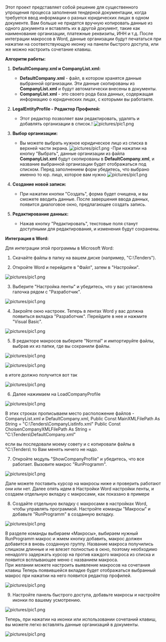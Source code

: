 Этот проект представляет собой решение для существенного упрощения процесса заполнения тендерной документации, когда требуется ввод информации о разных юридических лицах в одном документе. Вам больше не придется вручную копировать данные из одного документа и вставлять их в другой документ, такие как наименование организации, платежные реквизиты, ИНН и т.д. После интеграции макросов в Word, данные организации будут печататься при нажатии на соответствующую иконку на панели быстрого доступа, или же можно настроить сочетание клавиш.

**Алгоритм работы:**

1. **DefaultCompany.xml и CompanyList.xml:** 
   - **DefaultCompany.xml** - файл, в котором хранятся данные выбранной организации. Эти данные скопированы из **CompanyList.xml** и будут автоматически внесены в документы.
   - **CompanyList.xml** - это своего рода база данных, содержащая информацию о юридических лицах, с которыми вы работаете.

2. **LegalEntityProfile - Редактор Профилей:**
   - Этот редактор позволяет вам редактировать, удалять и добавлять организации в список.!
![pictures/pic1.png](https://github.com/mihan2007/FillDocument/blob/main/pictures/pic1.png)
3. **Выбор организации:**
   - Вы можете выбрать нужное юридическое лицо из списка в верхней части экрана.
   ![pictures/pic1.png](https://github.com/mihan2007/FillDocument/blob/main/pictures/pic2.png)
   -При нажатии на кнопку "Выбрать", данные организации из файла **CompanyList.xml** будут скопированы в **DefaultCompany.xml**, и название выбранной организации будет отображаться под списком. Перед заполнением форм убедитесь, что       выбрано именно то юр. лицо, которое вам нужно
![pictures/pic1.png](https://github.com/mihan2007/FillDocument/blob/main/pictures/pic3.png)
4. **Создание новой записи:**
   - При нажатии кнопки "Создать", форма будет очищена, и вы сможете вводить данные. После завершения ввода данных, появится диалоговое окно, предлагающее создать запись.

5. **Редактирование данных:**
   - Нажав кнопку "Редактировать", текстовые поля станут доступными для редактирования, и изменения будут сохранены.

**Интеграция в Word:**

Для интеграции этой программы в Microsoft Word:

1. Скачайте файлы в папку на вашем диске (например, "C:\Tenders\").

2. Откройте Word и перейдите в "Файл", затем в "Настройки".

![pictures/pic1.png](https://github.com/mihan2007/FillDocument/blob/main/pictures/pic5.png)

3. Выберите "Настройка ленты" и убедитесь, что у вас установлена галочка рядом с "Разработчик".

![pictures/pic1.png](https://github.com/mihan2007/FillDocument/blob/main/pictures/pic6.png)

4. Закройте окно настроек. Теперь в лентах Word у вас должна появиться вкладка "Разработчик". Перейдите в нее и нажмите "Visual Basic".

![pictures/pic1.png](https://github.com/mihan2007/FillDocument/blob/main/pictures/pic7.png)

5. В редакторе макросов выберите "Normal" и импортируйте файлы, выбрав их из папки, где вы сохранили файлы.

![pictures/pic1.png](https://github.com/mihan2007/FillDocument/blob/main/pictures/pic8.png)

![pictures/pic1.png](https://github.com/mihan2007/FillDocument/blob/main/pictures/pic9.png)

в итоге должно получится вот так 

![pictures/pic1.png](https://github.com/mihan2007/FillDocument/blob/main/pictures/pic10.png)

6. Далее нажимаем на LoadCompanyProfile

![pictures/pic1.png](https://github.com/mihan2007/FillDocument/blob/main/pictures/pic11.png)

В этих строках прописываем место расположение  файлов -  CompanyList.xml и  DefaultCompany.xml, 
Public Const MainXMLFilePath As String = "C:\Tenders\CompanyListInfo.xml"
Public Const ChoisenCompanyXMLFilePath As String = "C:\Tenders\DefaultCompany.xml"

если вы последовали моему совету и с копировали файлы в "C:\Tenders\ то Вам менять ничего не надо. 

7. Откройте модуль "ShowCompanyProfile" и убедитесь, что все работает. Вызовите макрос "RunProgramm".

![pictures/pic1.png](https://github.com/mihan2007/FillDocument/blob/main/pictures/pic12.png)

Дале можете поставить курсор на макросы ниже и проверить работают они или нет. Далее опять идем в Настройки Word настройки ленты, и создаем отдельную вкладку с макросами, как показано в примере 

8. Создайте отдельную вкладку с макросами в настройках Word, чтобы управлять программой. Настройте команды "Макросы" и добавьте "RunProgramm" в созданную вкладку.

![pictures/pic1.png](https://github.com/mihan2007/FillDocument/blob/main/pictures/pic13.png)

В разделе команды выбираем «Макросы», выбираем нужный RunProgramm  макрос и жмем кнопку добавить, макрос  должен добавится в вновь созданную группу. Название макроса получились слишком длинные и не влезет полностью в окно, поэтому необходимо ненадолго задержать курсор на против каждого макроса из списка и появится всплывающее меню  с названием макроса.  
При желании можете настроить выявление макросов на сочетания клавиш
Теперь появившейся вкладке будет отображаться выбранный макрос при нажатии на него появится редактор профилей.

![pictures/pic1.png](https://github.com/mihan2007/FillDocument/blob/main/pictures/pic14.png)

9. Настройте панель быстрого доступа, добавьте макросы и настройте иконки по вашему усмотрению.

![pictures/pic1.png](https://github.com/mihan2007/FillDocument/blob/main/pictures/pic15.png)

Теперь, при нажатии на иконки или использовании сочетаний клавиш, вы можете легко вставлять данные организаций в документы.

![pictures/pic1.png](https://github.com/mihan2007/FillDocument/blob/main/pictures/pic16.png)
